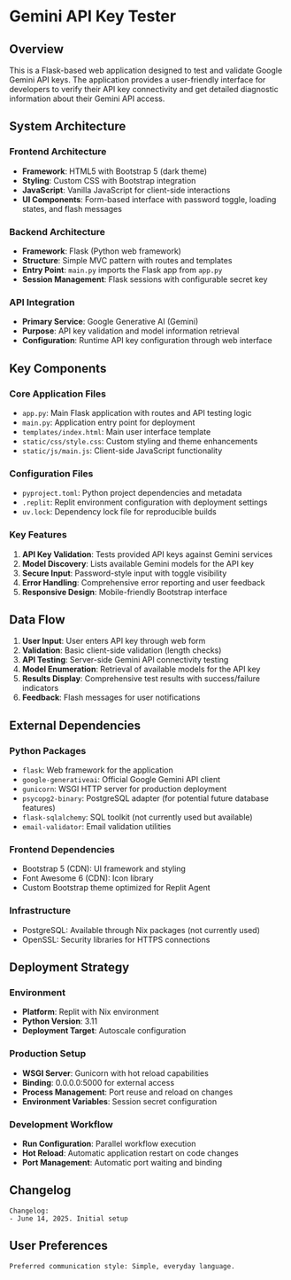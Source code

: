 # Gemini API Key Tester

## Overview

This is a Flask-based web application designed to test and validate Google Gemini API keys. The application provides a user-friendly interface for developers to verify their API key connectivity and get detailed diagnostic information about their Gemini API access.

## System Architecture

### Frontend Architecture
- **Framework**: HTML5 with Bootstrap 5 (dark theme)
- **Styling**: Custom CSS with Bootstrap integration
- **JavaScript**: Vanilla JavaScript for client-side interactions
- **UI Components**: Form-based interface with password toggle, loading states, and flash messages

### Backend Architecture
- **Framework**: Flask (Python web framework)
- **Structure**: Simple MVC pattern with routes and templates
- **Entry Point**: `main.py` imports the Flask app from `app.py`
- **Session Management**: Flask sessions with configurable secret key

### API Integration
- **Primary Service**: Google Generative AI (Gemini)
- **Purpose**: API key validation and model information retrieval
- **Configuration**: Runtime API key configuration through web interface

## Key Components

### Core Application Files
- `app.py`: Main Flask application with routes and API testing logic
- `main.py`: Application entry point for deployment
- `templates/index.html`: Main user interface template
- `static/css/style.css`: Custom styling and theme enhancements
- `static/js/main.js`: Client-side JavaScript functionality

### Configuration Files
- `pyproject.toml`: Python project dependencies and metadata
- `.replit`: Replit environment configuration with deployment settings
- `uv.lock`: Dependency lock file for reproducible builds

### Key Features
1. **API Key Validation**: Tests provided API keys against Gemini services
2. **Model Discovery**: Lists available Gemini models for the API key
3. **Secure Input**: Password-style input with toggle visibility
4. **Error Handling**: Comprehensive error reporting and user feedback
5. **Responsive Design**: Mobile-friendly Bootstrap interface

## Data Flow

1. **User Input**: User enters API key through web form
2. **Validation**: Basic client-side validation (length checks)
3. **API Testing**: Server-side Gemini API connectivity testing
4. **Model Enumeration**: Retrieval of available models for the API key
5. **Results Display**: Comprehensive test results with success/failure indicators
6. **Feedback**: Flash messages for user notifications

## External Dependencies

### Python Packages
- `flask`: Web framework for the application
- `google-generativeai`: Official Google Gemini API client
- `gunicorn`: WSGI HTTP server for production deployment
- `psycopg2-binary`: PostgreSQL adapter (for potential future database features)
- `flask-sqlalchemy`: SQL toolkit (not currently used but available)
- `email-validator`: Email validation utilities

### Frontend Dependencies
- Bootstrap 5 (CDN): UI framework and styling
- Font Awesome 6 (CDN): Icon library
- Custom Bootstrap theme optimized for Replit Agent

### Infrastructure
- PostgreSQL: Available through Nix packages (not currently used)
- OpenSSL: Security libraries for HTTPS connections

## Deployment Strategy

### Environment
- **Platform**: Replit with Nix environment
- **Python Version**: 3.11
- **Deployment Target**: Autoscale configuration

### Production Setup
- **WSGI Server**: Gunicorn with hot reload capabilities
- **Binding**: 0.0.0.0:5000 for external access
- **Process Management**: Port reuse and reload on changes
- **Environment Variables**: Session secret configuration

### Development Workflow
- **Run Configuration**: Parallel workflow execution
- **Hot Reload**: Automatic application restart on code changes
- **Port Management**: Automatic port waiting and binding

## Changelog

```
Changelog:
- June 14, 2025. Initial setup
```

## User Preferences

```
Preferred communication style: Simple, everyday language.
```